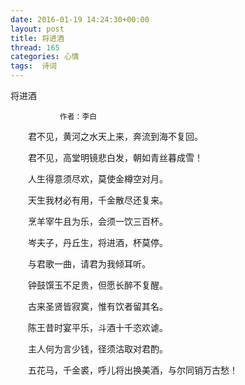 ```yaml
---
date: 2016-01-19 14:24:30+00:00
layout: post
title: 将进酒
thread: 165
categories: 心情
tags:  诗词
---
```


 将进酒

               作者：李白 
　　君不见，黄河之水天上来，奔流到海不复回。

　　君不见，高堂明镜悲白发，朝如青丝暮成雪！

　　人生得意须尽欢，莫使金樽空对月。

　　天生我材必有用，千金散尽还复来。

　　烹羊宰牛且为乐，会须一饮三百杯。

　　岑夫子，丹丘生，将进酒，杯莫停。

　　与君歌一曲，请君为我倾耳听。

　　钟鼓馔玉不足贵，但愿长醉不复醒。

　　古来圣贤皆寂寞，惟有饮者留其名。

　　陈王昔时宴平乐，斗酒十千恣欢谑。

　　主人何为言少钱，径须沽取对君酌。

　　五花马，千金裘，呼儿将出换美酒，与尔同销万古愁！

